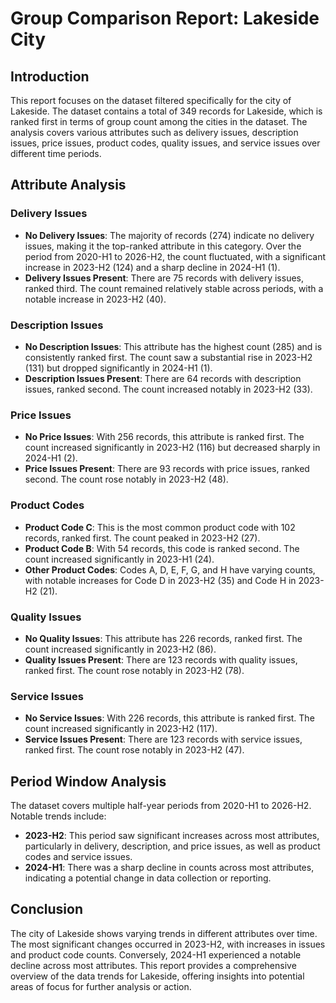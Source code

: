 # Group Comparison Report: Lakeside City

## Introduction

This report focuses on the dataset filtered specifically for the city of Lakeside. The dataset contains a total of 349 records for Lakeside, which is ranked first in terms of group count among the cities in the dataset. The analysis covers various attributes such as delivery issues, description issues, price issues, product codes, quality issues, and service issues over different time periods.

## Attribute Analysis

### Delivery Issues

- **No Delivery Issues**: The majority of records (274) indicate no delivery issues, making it the top-ranked attribute in this category. Over the period from 2020-H1 to 2026-H2, the count fluctuated, with a significant increase in 2023-H2 (124) and a sharp decline in 2024-H1 (1).
- **Delivery Issues Present**: There are 75 records with delivery issues, ranked third. The count remained relatively stable across periods, with a notable increase in 2023-H2 (40).

### Description Issues

- **No Description Issues**: This attribute has the highest count (285) and is consistently ranked first. The count saw a substantial rise in 2023-H2 (131) but dropped significantly in 2024-H1 (1).
- **Description Issues Present**: There are 64 records with description issues, ranked second. The count increased notably in 2023-H2 (33).

### Price Issues

- **No Price Issues**: With 256 records, this attribute is ranked first. The count increased significantly in 2023-H2 (116) but decreased sharply in 2024-H1 (2).
- **Price Issues Present**: There are 93 records with price issues, ranked second. The count rose notably in 2023-H2 (48).

### Product Codes

- **Product Code C**: This is the most common product code with 102 records, ranked first. The count peaked in 2023-H2 (27).
- **Product Code B**: With 54 records, this code is ranked second. The count increased significantly in 2023-H1 (24).
- **Other Product Codes**: Codes A, D, E, F, G, and H have varying counts, with notable increases for Code D in 2023-H2 (35) and Code H in 2023-H2 (21).

### Quality Issues

- **No Quality Issues**: This attribute has 226 records, ranked first. The count increased significantly in 2023-H2 (86).
- **Quality Issues Present**: There are 123 records with quality issues, ranked first. The count rose notably in 2023-H2 (78).

### Service Issues

- **No Service Issues**: With 226 records, this attribute is ranked first. The count increased significantly in 2023-H2 (117).
- **Service Issues Present**: There are 123 records with service issues, ranked first. The count rose notably in 2023-H2 (47).

## Period Window Analysis

The dataset covers multiple half-year periods from 2020-H1 to 2026-H2. Notable trends include:

- **2023-H2**: This period saw significant increases across most attributes, particularly in delivery, description, and price issues, as well as product codes and service issues.
- **2024-H1**: There was a sharp decline in counts across most attributes, indicating a potential change in data collection or reporting.

## Conclusion

The city of Lakeside shows varying trends in different attributes over time. The most significant changes occurred in 2023-H2, with increases in issues and product code counts. Conversely, 2024-H1 experienced a notable decline across most attributes. This report provides a comprehensive overview of the data trends for Lakeside, offering insights into potential areas of focus for further analysis or action.
